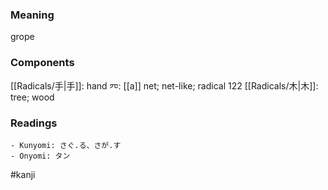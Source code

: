 ### Meaning

grope

### Components

[[Radicals/手|手]]: hand 㓁: [[a]] net; net-like; radical 122 [[Radicals/木|木]]: tree; wood

### Readings

```
- Kunyomi: さぐ.る、さが.す
- Onyomi: タン
```

#kanji